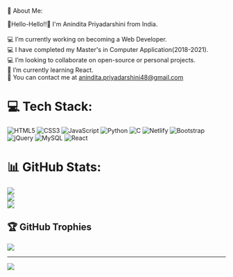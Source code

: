 💫 About Me:

👋Hello-Hello!!👋 I'm Anindita Priyadarshini from India.<br><br>💻 I’m currently working on becoming a Web Developer.<br>💻 I have completed my Master's in Computer Application(2018-2021).<br>💻  I’m looking to collaborate on open-source or personal projects.<br>🌱 I’m currently learning React.<br>💬  You can contact me at anindita.priyadarshini48@gmail.com


# 💻 Tech Stack:
![HTML5](https://img.shields.io/badge/html5-%23E34F26.svg?style=flat-square&logo=html5&logoColor=white) ![CSS3](https://img.shields.io/badge/css3-%231572B6.svg?style=flat-square&logo=css3&logoColor=white) ![JavaScript](https://img.shields.io/badge/javascript-%23323330.svg?style=flat-square&logo=javascript&logoColor=%23F7DF1E) ![Python](https://img.shields.io/badge/python-3670A0?style=flat-square&logo=python&logoColor=ffdd54) ![C](https://img.shields.io/badge/c-%2300599C.svg?style=flat-square&logo=c&logoColor=white) ![Netlify](https://img.shields.io/badge/netlify-%23000000.svg?style=flat-square&logo=netlify&logoColor=#00C7B7) ![Bootstrap](https://img.shields.io/badge/bootstrap-%23563D7C.svg?style=flat-square&logo=bootstrap&logoColor=white) ![jQuery](https://img.shields.io/badge/jquery-%230769AD.svg?style=flat-square&logo=jquery&logoColor=white) ![MySQL](https://img.shields.io/badge/mysql-%2300f.svg?style=flat-square&logo=mysql&logoColor=white) ![React](https://img.shields.io/badge/react-%2320232a.svg?style=flat-square&logo=react&logoColor=%2361DAFB)
# 📊 GitHub Stats:
![](https://github-readme-stats.vercel.app/api?username=AninditaPriyadarshini&theme=radical&hide_border=true&include_all_commits=false&count_private=false)<br/>
![](https://github-readme-streak-stats.herokuapp.com/?user=AninditaPriyadarshini&theme=radical&hide_border=true)<br/>
![](https://github-readme-stats.vercel.app/api/top-langs/?username=AninditaPriyadarshini&theme=radical&hide_border=true&include_all_commits=false&count_private=false&layout=compact)

## 🏆 GitHub Trophies
![](https://github-profile-trophy.vercel.app/?username=AninditaPriyadarshini&theme=radical&no-frame=true&no-bg=false&margin-w=4)

---
[![](https://visitcount.itsvg.in/api?id=AninditaPriyadarshini&icon=0&color=10)](https://visitcount.itsvg.in)

<!-- Proudly created with GPRM ( https://gprm.itsvg.in ) -->
